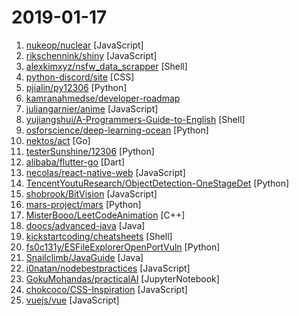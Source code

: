 # 2019-01-17

1. [nukeop/nuclear](https://github.com/nukeop/nuclear "Popcorn Time for music") [JavaScript]
2. [rikschennink/shiny](https://github.com/rikschennink/shiny "🌟 Shiny reflections for mobile websites") [JavaScript]
3. [alexkimxyz/nsfw_data_scrapper](https://github.com/alexkimxyz/nsfw_data_scrapper "Collection of scripts to aggregate image data for the purposes of training an NSFW Image Classifier") [Shell]
4. [python-discord/site](https://github.com/python-discord/site "Source code for our website") [CSS]
5. [pjialin/py12306](https://github.com/pjialin/py12306 "🚂 12306 购票助手，支持分布式，多账号，多任务购票以及 Web 页面管理") [Python]
6. [kamranahmedse/developer-roadmap](https://github.com/kamranahmedse/developer-roadmap "Roadmap to becoming a web developer in 2019") 
7. [juliangarnier/anime](https://github.com/juliangarnier/anime "JavaScript animation engine") [JavaScript]
8. [yujiangshui/A-Programmers-Guide-to-English](https://github.com/yujiangshui/A-Programmers-Guide-to-English "专为程序员编写的英语学习指南 v1.2。在线版本请点 ->") [Shell]
9. [osforscience/deep-learning-ocean](https://github.com/osforscience/deep-learning-ocean "📡 All You Need to Know About Deep Learning - A kick-starter") [Python]
10. [nektos/act](https://github.com/nektos/act "Run your GitHub Actions locally") [Go]
11. [testerSunshine/12306](https://github.com/testerSunshine/12306 "12306智能刷票，订票") [Python]
12. [alibaba/flutter-go](https://github.com/alibaba/flutter-go "flutter 开发者帮助 APP，包含 flutter 常用 140+ 组件的demo 演示与中文文档") [Dart]
13. [necolas/react-native-web](https://github.com/necolas/react-native-web "React Native for Web") [JavaScript]
14. [TencentYoutuResearch/ObjectDetection-OneStageDet](https://github.com/TencentYoutuResearch/ObjectDetection-OneStageDet "") [Python]
15. [shobrook/BitVision](https://github.com/shobrook/BitVision "Terminal dashboard for Bitcoin trading, forecasting, and charting") [JavaScript]
16. [mars-project/mars](https://github.com/mars-project/mars "Mars is a tensor-based unified framework for large-scale data computation.") [Python]
17. [MisterBooo/LeetCodeAnimation](https://github.com/MisterBooo/LeetCodeAnimation "Demonstrate all the questions on LeetCode in the form of animation.（用动画的形式呈现解LeetCode题目的思路）") [C++]
18. [doocs/advanced-java](https://github.com/doocs/advanced-java "😮 互联网 Java 工程师进阶知识完全扫盲") [Java]
19. [kickstartcoding/cheatsheets](https://github.com/kickstartcoding/cheatsheets "A selection of printable, one-page cheatsheets, generated from Markdown using Pandoc & LaTeX") [Shell]
20. [fs0c131y/ESFileExplorerOpenPortVuln](https://github.com/fs0c131y/ESFileExplorerOpenPortVuln "ES File Explorer Open Port Vulnerability - CVE-2019-6447") [Python]
21. [Snailclimb/JavaGuide](https://github.com/Snailclimb/JavaGuide "【Java学习+面试指南】 一份涵盖大部分Java程序员所需要掌握的核心知识。") [Java]
22. [i0natan/nodebestpractices](https://github.com/i0natan/nodebestpractices "The largest Node.js best practices list (January 2019)") [JavaScript]
23. [GokuMohandas/practicalAI](https://github.com/GokuMohandas/practicalAI "📚A practical approach to learning machine learning.") [JupyterNotebook]
24. [chokcoco/CSS-Inspiration](https://github.com/chokcoco/CSS-Inspiration "CSS Inspiration，在这里找到写 CSS 的灵感！") [JavaScript]
25. [vuejs/vue](https://github.com/vuejs/vue "🖖 Vue.js is a progressive, incrementally-adoptable JavaScript framework for building UI on the web.") [JavaScript]
